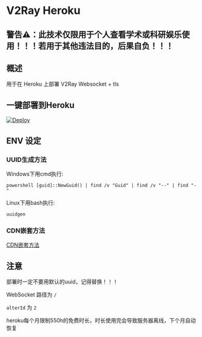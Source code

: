 # V2Ray Heroku

## 警告⚠：此技术仅限用于个人查看学术或科研娱乐使用！！！若用于其他违法目的，后果自负！！！

## 概述

用于在 Heroku 上部署 V2Ray Websocket + tls

## 一键部署到Heroku

[![Deploy](https://www.herokucdn.com/deploy/button.png)](https://dashboard.heroku.com/new?template=https%3A%2F%2Fgithub.com%2FHXHGTS%2Fv2ray-heroku)

## ENV 设定

### UUID生成方法

Windows下用cmd执行:
```
powershell [guid]::NewGuid() | find /v "Guid" | find /v "--" | find "-"
```
Linux下用bash执行:
```
uuidgen
```

### CDN嵌套方法

[CDN嵌套方法](https://hxhgts.icu/v2ray-websocket-tls-nginx/cdn.html)

## 注意

部署时一定不要用默认的uuid，记得替换！！！

WebSocket 路径为 `/`

`alterId` 为 `2`

heroku每个月限制550h的免费时长，时长使用完会导致服务器离线，下个月自动恢复


